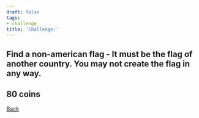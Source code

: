 ```yaml
---
draft: false
tags:
- challenge
title: 'Challenge:'
---
```

## Find a non-american flag - It must be the flag of another country. You may not create the flag in any way.
## 80 coins
[Back](/jetlag) 
